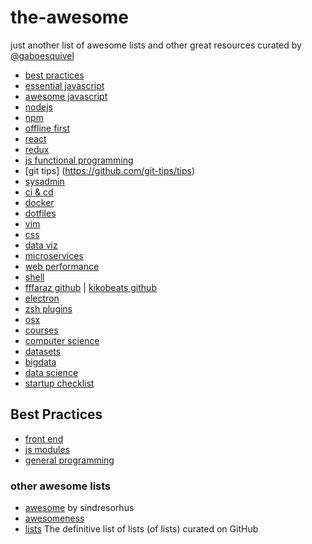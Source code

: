 # the-awesome
just another list of awesome lists and other great resources curated by [@gaboesquivel](http://twitter.com/gaboesquivel)

- [best practices](https://github.com/timoxley/best-practices)
- [essential javascript](https://github.com/ericelliott/essential-javascript-links) 
- [awesome javascript](https://github.com/sorrycc/awesome-javascript)
- [nodejs](https://github.com/sindresorhus/awesome-nodejs)
- [npm](https://github.com/sindresorhus/awesome-npm)
- [offline first](https://github.com/pazguille/offline-first)
- [react](https://github.com/enaqx/awesome-react)
- [redux](https://github.com/xgrommx/awesome-redux)  
- [js functional programming](https://github.com/stoeffel/awesome-fp-js)
- [git tips] (https://github.com/git-tips/tips)  
- [sysadmin](https://github.com/n1trux/awesome-sysadmin)
- [ci & cd](https://github.com/ciandcd/awesome-ciandcd)
- [docker](https://github.com/veggiemonk/awesome-docker)
- [dotfiles](https://github.com/webpro/awesome-dotfiles)
- [vim](https://github.com/divad12/vim-awesome)
- [css](https://github.com/sotayamashita/awesome-css)
- [data viz](https://github.com/fasouto/awesome-dataviz)
- [microservices](https://github.com/wanghaisheng/awesome-microservice)
- [web performance](https://github.com/davidsonfellipe/awesome-wpo)
- [shell](https://github.com/alebcay/awesome-shell)
- [fffaraz github](https://github.com/fffaraz/awesome-github) | [kikobeats github](https://github.com/Kikobeats/awesome-github)
- [electron](https://github.com/sindresorhus/awesome-electron)
- [zsh plugins](https://github.com/unixorn/awesome-zsh-plugins)
- [osx](https://github.com/iCHAIT/awesome-osx)
- [courses](https://github.com/prakhar1989/awesome-courses)
- [computer science](https://github.com/open-source-society/computer-science)
- [datasets](https://github.com/caesar0301/awesome-public-datasets)
- [bigdata](https://github.com/onurakpolat/awesome-bigdata)
- [data science](https://github.com/open-source-society/data-science) 
- [startup checklist](https://github.com/leonar15/startup-checklist) 

## Best Practices
- [front end](https://github.com/bendc/frontend-guidelines)
- [js modules](https://github.com/mattdesl/module-best-practices)
- [general programming](https://github.com/versutus/best-practices)

### other awesome lists
- [awesome](https://github.com/sindresorhus/awesome) by sindresorhus
- [awesomeness](https://github.com/bayandin/awesome-awesomeness) 
- [lists](https://github.com/jnv/lists) The definitive list of lists (of lists) curated on GitHub
